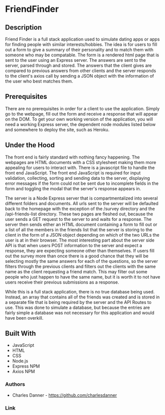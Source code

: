 # FriendFinder

## Description

Friend Finder is a full stack application used to simulate dating apps or apps for finding people with similar interests/hobbies. The idea is for users to fill out a form to give a summary of their personality and to match them with someone who may be compatable. The form is a rendered html page that is sent to the user using an Express server. The answers are sent to the server, parsed through and stored. The answers that the client gives are compared to previous answers from other clients and the server responds to the client's axios call by sending a JSON object with the information of the user who best matches them.

## Prerequisites

There are no prerequisites in order for a client to use the application. Simply go to the webpage, fill out the form and receive a response that will appear on the DOM. To get your own working version of the application, you will need a working Express server, the dependent node modules listed below and somewhere to deploy the site, such as Heroku.

## Under the Hood

The front end is fairly standard with nothing fancy happening. The webpages are HTML documents with a CSS stylesheet making them more appealing for users to interact with. There is a javascript file to handle the front end JavaScript. The front end JavaScript is required for input validation, collecting, sorting and sending data to the server, displaying error messages if the form could not be sent due to incomplete fields in the form and toggling the modal that the server's response appears in. 

The server is a Node Express server that is compartmentalized into several different folders and documents. All urls sent to the server will be defaulted back to the homepage with the exception of the /survey directory and the /api-friends-list directory. These two pages are fleshed out, because the user sends a GET request to the server to and waits for a response. The server then sends either an HTML document containing a form to fill out or a list of all the members in the friends list that the server is storing to the client in the form of a JSON object depending on which of the two URLs the user is at in their browser. The most interesting part about the server side API is that when users POST information to the server and expect a response, they are expecting someone other than themselves. If users fill out the survey more than once there is a good chance that they will be selecting mostly the same answers for each of the questions, so the server filters through the previous clients and filters out the clients with the same name as the client requesting a friend match. This may filter out some people who just happen to have the same name, but it is worth it to not have users receive their previous submissions as a response.

While this is a full stack application, there is no true database being used. Instead, an array that contains all of the friends was created and is stored in a separate file that is being required by the server and the API Routes to use. This was done to simulate a database, but because the entries are fairly simple a database was not necessary for this application and would have been overkill.

## Built With 

* JavaScript
* HTML
* CSS
* Node.js
* Express NPM
* Axios NPM

### Authors
* Charles Danner - https://github.com/charlesdanner

### Link
